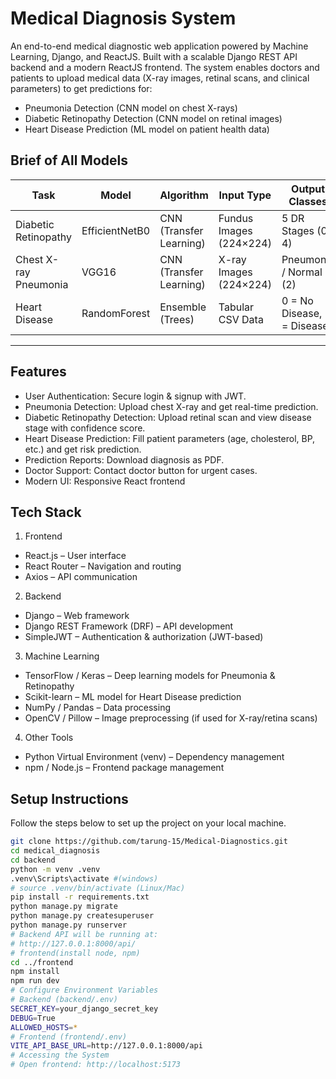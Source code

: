 # Medical Diagnosis System
An end-to-end medical diagnostic web application powered by Machine Learning, Django, and ReactJS. Built with a scalable Django REST API backend and a modern ReactJS frontend. The system enables doctors and patients to upload medical data (X-ray images, retinal scans, and clinical parameters) to get predictions for:
- Pneumonia Detection (CNN model on chest X-rays)
- Diabetic Retinopathy Detection (CNN model on retinal images)
- Heart Disease Prediction (ML model on patient health data)

##  Brief of All Models

| Task                   | Model          | Algorithm               | Input Type              | Output Classes              |
|------------------------|----------------|-------------------------|-------------------------|-----------------------------|
| Diabetic Retinopathy   | EfficientNetB0 | CNN (Transfer Learning) | Fundus Images (224×224) | 5 DR Stages (0–4)           | 
| Chest X-ray Pneumonia  | VGG16          | CNN (Transfer Learning) | X-ray Images (224×224)  | Pneumonia / Normal (2)      | 
| Heart Disease          | RandomForest   | Ensemble (Trees)        | Tabular CSV Data        | 0 = No Disease, 1 = Disease |

---

## Features
- User Authentication: Secure login & signup with JWT.
- Pneumonia Detection: Upload chest X-ray and get real-time prediction.
- Diabetic Retinopathy Detection: Upload retinal scan and view disease stage with confidence score.
- Heart Disease Prediction: Fill patient parameters (age, cholesterol, BP, etc.) and get risk prediction.
- Prediction Reports: Download diagnosis as PDF.
- Doctor Support: Contact doctor button for urgent cases.
- Modern UI: Responsive React frontend

## Tech Stack
1. Frontend
- React.js – User interface
- React Router – Navigation and routing
- Axios – API communication
  
2. Backend
- Django – Web framework
- Django REST Framework (DRF) – API development
- SimpleJWT – Authentication & authorization (JWT-based)
  
3. Machine Learning 
- TensorFlow / Keras – Deep learning models for Pneumonia & Retinopathy
- Scikit-learn – ML model for Heart Disease prediction
- NumPy / Pandas – Data processing
- OpenCV / Pillow – Image preprocessing (if used for X-ray/retina scans)

4. Other Tools
- Python Virtual Environment (venv) – Dependency management
- npm / Node.js – Frontend package management

##  Setup Instructions  
Follow the steps below to set up the project on your local machine.
```bash
git clone https://github.com/tarung-15/Medical-Diagnostics.git
cd medical_diagnosis
cd backend
python -m venv .venv
.venv\Scripts\activate #(windows)
# source .venv/bin/activate (Linux/Mac)
pip install -r requirements.txt
python manage.py migrate
python manage.py createsuperuser
python manage.py runserver
# Backend API will be running at:
# http://127.0.0.1:8000/api/
# frontend(install node, npm)
cd ../frontend
npm install
npm run dev
# Configure Environment Variables
# Backend (backend/.env)
SECRET_KEY=your_django_secret_key
DEBUG=True
ALLOWED_HOSTS=*
# Frontend (frontend/.env)
VITE_API_BASE_URL=http://127.0.0.1:8000/api
# Accessing the System
# Open frontend: http://localhost:5173

